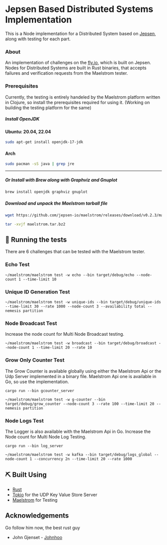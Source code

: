<h1 align="">Jepsen Based Distributed Systems Implementation</h1>
<!--
<p align="center">
  <a href="" rel="noopener">
 <img width=200px height=200px src="https://i.imgur.com/6wj0hh6.jpg" alt="Project logo"></a>
</p>
<div align="center">

[![Status](https://img.shields.io/badge/status-active-success.svg)]()
[![GitHub Issues](https://img.shields.io/github/issues/Shresth72/distributed_systems_jepsen)](https://github.com/Shresth72/distributed_systems_jepsen)
[![GitHub Pull Requests](https://img.shields.io/github/issues-pr/Shresth72/distributed_systems_jepsen)](https://github.com/kylelobo/The-Documentation-Compendium/pulls)
[![License](https://img.shields.io/badge/license-MIT-blue.svg)](/LICENSE)

</div>
-->

<p align="">
This is a Node implementation for a Distributed System based on <a href="https://jepsen.io/">Jepsen</a>, along with testing for each part.
    <br> 
</p>

<!--
## 📝 Table of Contents

- [About](#about)
- [Getting Started](#getting_started)
- [Deployment](#deployment)
- [Usage](#usage)
- [Built Using](#built_using)
- [TODO](../TODO.md)
- [Contributing](../CONTRIBUTING.md)
- [Authors](#authors)
- [Acknowledgments](#acknowledgement)

-->

### About <a name = "about"></a>

An implementation of challenges on the [fly.io](https://fly.io/dist-sys/1/), which is built on Jepsen. Nodes for Distributed Systems are built in Rust binaries, that accepts failures and verification requests from the Maelstrom tester.

<!-- ### 🏁 Getting Started <a name = "getting_started"></a> -->
<!---->
<!-- These instructions will get you a copy of the project up and running on your local machine for development and testing purposes. See [deployment](#deployment) for notes on how to deploy the project on a live system. -->

### Prerequisites

Currently, the testing is entirely handeled by the Maelstrom platform written in Clojure, so install the prerequisites required for using it. (Working on building the testing platform for the same)

##### Install OpenJDK

#### Ubuntu: 20.04, 22.04

```bash
sudo apt-get install openjdk-17-jdk
```

#### Arch

```bash
sudo pacman -sS java | grep jre
```

---

##### Or Install with Brew along with Graphviz and Gnuplot

```bash
brew install openjdk graphviz gnuplot
```

##### Download and unpack the Maelstrom tarball file

```bash
wget https://github.com/jepsen-io/maelstrom/releases/download/v0.2.3/maelstrom.tar.bz2

tar -xvjf maelstrom.tar.bz2
```

## 🔧 Running the tests <a name = "tests"></a>

There are 6 challenges that can be tested with the Maelstrom tester.

### Echo Test

```
~/maelstrom/maelstrom test -w echo --bin target/debug/echo --node-count 1 --time-limit 10
```

### Unique ID Generation Test

```
~/maelstrom/maelstrom test -w unique-ids --bin target/debug/unique-ids --time-limit 30 --rate 1000 --node-count 3 --availability total --nemesis partition
```

### Node Broadcast Test

Increase the node count for Multi Node Broadcast testing.

```
~/maelstrom/maelstrom test -w broadcast --bin target/debug/broadcast --node-count 1 --time-limit 20 --rate 10
```

### Grow Only Counter Test

The Grow Counter is available globally using either the Maelstrom Api or the Udp Server implemented in a binary file. Maelstrom Api one is available in Go, so use the implementation.

```
cargo run --bin gcounter_server

~/maelstrom/maelstrom test -w g-counter --bin target/debug/grow_counter --node-count 3 --rate 100 --time-limit 20 --nemesis partition
```

### Node Logs Test

The Logger is also available with the Maelstrom Api in Go. Increase the Node count for Multi Node Log Testing.

```
cargo run --bin log_server

~/maelstrom/maelstrom test -w kafka --bin target/debug/logs_global --node-count 1 --concurrency 2n --time-limit 20 --rate 1000
```

<!-- ## 🎈 Importance<a name="usage"></a> -->
<!---->
<!-- adding.. -->

## ⛏️ Built Using <a name = "built_using"></a>

- [Rust](https://www.rust-lang.org/)
- [Tokio](https://tokio.rs/) for the UDP Key Value Store Server
- [Maelstrom](https://github.com/jepsen-io/maelstrom) for Testing

## Acknowledgements <a name = "acknowledgement"></a>

Go follow him now, the best rust guy

- John Gjenset - [Johnhoo](https://www.youtube.com/@jonhoo)
